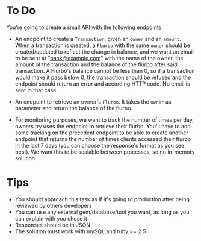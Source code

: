 # To Do

You're going to create a small API with the following endpoints:

* An endpoint to create a `Transaction`, given an `owner` and an `amount`. When a transaction is created, a `Flurbo` with the same `owner` should be created/updated to reflect the change in balance, and we want an email to be sent at "bank@example.com" with the name of the owner, the amount of the transaction and the balance of the flurbo after said transaction. A Flurbo's balance
cannot be less than 0, so if a transaction would make it pass below 0, the transaction should be refused and the endpoint should return an error and according HTTP code. No email is sent in that case.

* An endpoint to retrieve an owner's `Flurbo`. It takes the `owner` as parameter and return the balance of the flurbo.

* For monitoring purposes, we want to track the number of times per day, owners try uses the endpoint to retrieve their flurbo. You'll have to add some tracking on the precedent endpoint to be able to create another endpoint that returns the number of times clients accessed their flurbo in the last 7 days (you can choose the response's format as you see best). We want this to be scalable between processes, so no in-memory solution.

# Tips

* You should approach this task as if it's going to production after being reviewed by others developers
* You can use any external gem/database/tool you want, as long as you can explain with you chose it
* Responses should be in JSON
* The solution must work with mySQL and ruby >= 2.5

